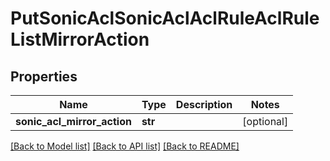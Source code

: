 # PutSonicAclSonicAclAclRuleAclRuleListMirrorAction

## Properties
Name | Type | Description | Notes
------------ | ------------- | ------------- | -------------
**sonic_acl_mirror_action** | **str** |  | [optional] 

[[Back to Model list]](../README.md#documentation-for-models) [[Back to API list]](../README.md#documentation-for-api-endpoints) [[Back to README]](../README.md)


